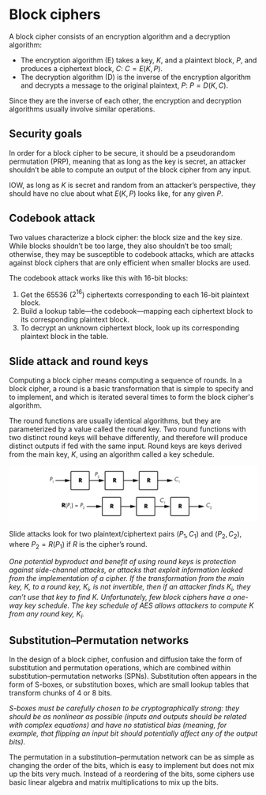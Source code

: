 # Block ciphers

A block cipher consists of an encryption algorithm and a decryption algorithm:

* The encryption algorithm (E) takes a key, $K$, and a plaintext block, $P$, and produces a ciphertext block, $C$: $C = E(K, P)$.
* The decryption algorithm (D) is the inverse of the encryption algorithm and decrypts a message to the original plaintext, $P$: $P = D(K, C)$.

Since they are the inverse of each other, the encryption and decryption algorithms usually involve similar operations.

## Security goals

In order for a block cipher to be secure, it should be a pseudorandom permutation (PRP), meaning that as long as the key is secret, an attacker shouldn’t be able to compute an output of the block cipher from any input.

IOW, as long as $K$ is secret and random from an attacker’s perspective, they should have no clue about what $E(K, P)$ looks like, for any given $P$.

## Codebook attack

Two values characterize a block cipher: the block size and the key size. While blocks shouldn’t be too large, they also shouldn’t be too small; otherwise, they may be susceptible to codebook attacks, which are attacks against block ciphers that are only efficient when smaller blocks are used.

The codebook attack works like this with 16-bit blocks:

1. Get the 65536 ($2^{16}$) ciphertexts corresponding to each 16-bit plaintext block.
2. Build a lookup table—the codebook—mapping each ciphertext block to its corresponding plaintext block.
3. To decrypt an unknown ciphertext block, look up its corresponding plaintext block in the table.

## Slide attack and round keys

Computing a block cipher means computing a sequence of rounds. In a block cipher, a round is a basic transformation that is simple to specify and to implement, and which is iterated several times to form the block cipher's algorithm. 

The round functions are usually identical algorithms, but they are parameterized by a value called the round key. Two round functions with two distinct round keys will behave differently, and therefore will produce distinct outputs if fed with the same input. Round keys are keys derived from the main key, $K$, using an algorithm called a key schedule.

![Slide attack](../../_static/images/slide_attack.png)

Slide attacks look for two plaintext/ciphertext pairs $(P_1, C_1)$ and $(P_2, C_2)$, where $P_2 = R(P_1)$ if $R$ is the cipher’s round.

_One potential byproduct and benefit of using round keys is protection against side-channel attacks, or attacks that exploit information leaked from the implementation of a cipher. If the transformation from the main key, $K$, to a round key, $K_i$, is not invertible, then if an attacker finds $K_i$, they can’t use that key to find $K$. Unfortunately, few block ciphers have a one-way key schedule. The key schedule of AES allows attackers to compute $K$ from any round key, $K_i$._

## Substitution–Permutation networks

In the design of a block cipher, confusion and diffusion take the form of substitution and permutation operations, which are combined within substitution–permutation networks (SPNs). Substitution often appears in the form of S-boxes, or substitution boxes, which are small lookup tables that transform chunks of 4 or 8 bits.

_S-boxes must be carefully chosen to be cryptographically strong: they should be as nonlinear as possible (inputs and outputs should be related with complex equations) and have no statistical bias (meaning, for example, that flipping an input bit should potentially affect any of the output bits)._

The permutation in a substitution–permutation network can be as simple as changing the order of the bits, which is easy to implement but does not mix up the bits very much. Instead of a reordering of the bits, some ciphers use basic linear algebra and matrix multiplications to mix up the bits.

